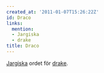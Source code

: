 ```yaml
---
created_at: '2011-01-07T15:26:22Z'
id: Draco
links:
  mention:
  - Jargiska
  - drake
title: Draco
---
```


[Jargiska] ordet för [drake].

  [Jargiska]: Jargiska
  [drake]: drake
